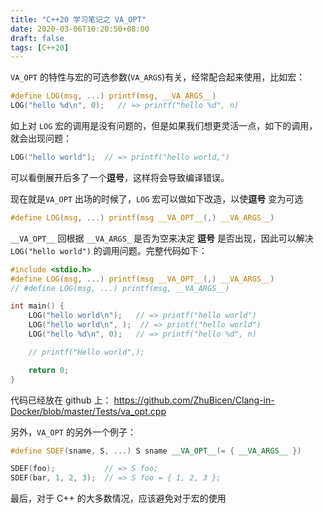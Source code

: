 ```yaml
---
title: "C++20 学习笔记之 VA_OPT"
date: 2020-03-06T10:20:50+08:00
draft: false
tags: [C++20]
---
```


`VA_OPT` 的特性与宏的可选参数(`VA_ARGS`)有关，经常配合起来使用，比如宏：

```c
#define LOG(msg, ...) printf(msg, __VA_ARGS__)
LOG("hello %d\n", 0);   // => printf("hello %d", n)
```

如上对 `LOG` 宏的调用是没有问题的，但是如果我们想更灵活一点，如下的调用，就会出现问题：

```c
LOG("hello world");  // => printf("hello world,")
```
可以看倒展开后多了一个**逗号**，这样将会导致编译错误。

现在就是`VA_OPT` 出场的时候了，`LOG` 宏可以做如下改造，以使**逗号** 变为可选

```c
#define LOG(msg, ...) printf(msg __VA_OPT__(,) __VA_ARGS__)
```

`__VA_OPT__` 回根据 `__VA_ARGS_` 是否为空来决定 **逗号**  是否出现，因此可以解决`LOG("hello world")` 的调用问题。完整代码如下：

```c
#include <stdio.h>
#define LOG(msg, ...) printf(msg __VA_OPT__(,) __VA_ARGS__)
// #define LOG(msg, ...) printf(msg, __VA_ARGS__)

int main() {
    LOG("hello world\n");   // => printf("hello world")
    LOG("hello world\n", );  // => printf("hello world")
    LOG("hello %d\n", 0);   // => printf("hello %d", n)

    // printf("Hello world",);

    return 0;
}
```

代码已经放在 github 上： https://github.com/ZhuBicen/Clang-in-Docker/blob/master/Tests/va_opt.cpp



另外，`VA_OPT` 的另外一个例子：

```C++
#define SDEF(sname, S, ...) S sname __VA_OPT__(= { __VA_ARGS__ })

SDEF(foo);           // => S foo;
SDEF(bar, 1, 2, 3);  // => S foo = { 1, 2, 3 };
```



最后，对于 C++ 的大多数情况，应该避免对于宏的使用